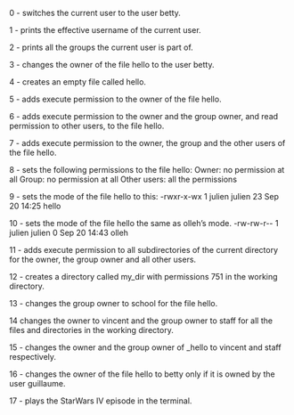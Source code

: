 0 - switches the current user to the user betty.

1 - prints the effective username of the current user.

2 - prints all the groups the current user is part of.

3 - changes the owner of the file hello to the user betty.

4 - creates an empty file called hello.

5 - adds execute permission to the owner of the file hello.

6 - adds execute permission to the owner and the group owner, and read permission to other users, to the file hello.

7 - adds execute permission to the owner, the group and the other users of the file hello.

8 - sets the following permissions to the file hello: 
Owner: no permission at all
Group: no permission at all
Other users: all the permissions

9 - sets the mode of the file hello to this:
-rwxr-x-wx 1 julien julien 23 Sep 20 14:25 hello

10 - sets the mode of the file hello the same as olleh’s mode.
-rw-rw-r-- 1 julien julien 0 Sep 20 14:43 olleh

11 - adds execute permission to all subdirectories of the current directory for the owner, the group owner and all other users.

12 - creates a directory called my_dir with permissions 751 in the working directory.

13 - changes the group owner to school for the file hello.

14 changes the owner to vincent and the group owner to staff for all the files and directories in the working directory.

15 - changes the owner and the group owner of _hello to vincent and staff respectively. 

16 - changes the owner of the file hello to betty only if it is owned by the user guillaume. 

17 - plays the StarWars IV episode in the terminal.


